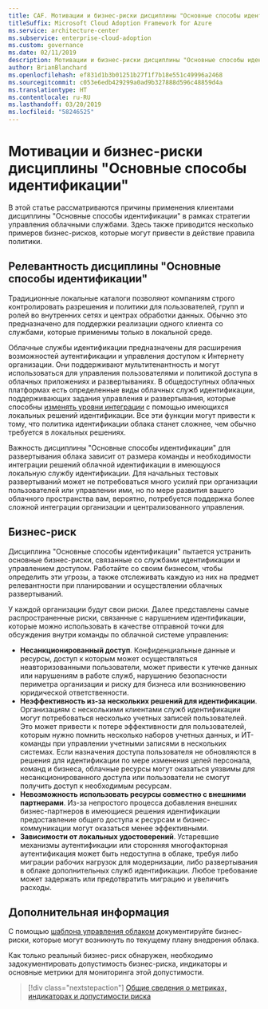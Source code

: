 ```yaml
---
title: CAF. Мотивации и бизнес-риски дисциплины "Основные способы идентификации"
titleSuffix: Microsoft Cloud Adoption Framework for Azure
ms.service: architecture-center
ms.subservice: enterprise-cloud-adoption
ms.custom: governance
ms.date: 02/11/2019
description: Мотивации и бизнес-риски дисциплины "Основные способы идентификации"
author: BrianBlanchard
ms.openlocfilehash: ef831d1b3b01251b27f1f7b18e551c49996a2468
ms.sourcegitcommit: c053e6edb429299a0ad9b327888d596c48859d4a
ms.translationtype: HT
ms.contentlocale: ru-RU
ms.lasthandoff: 03/20/2019
ms.locfileid: "58246525"
---
```

# <a name="identity-baseline-motivations-and-business-risks"></a>Мотивации и бизнес-риски дисциплины "Основные способы идентификации"

В этой статье рассматриваются причины применения клиентами дисциплины "Основные способы идентификации" в рамках стратегии управления облачными службами. Здесь также приводится несколько примеров бизнес-рисков, которые могут привести в действие правила политики.

<!-- markdownlint-disable MD026 -->

## <a name="is-identity-baseline-relevant"></a>Релевантность дисциплины "Основные способы идентификации"

Традиционные локальные каталоги позволяют компаниям строго контролировать разрешения и политики для пользователей, групп и ролей во внутренних сетях и центрах обработки данных. Обычно это предназначено для поддержки реализации одного клиента со службами, которые применимы только в локальной среде.

Облачные службы идентификации предназначены для расширения возможностей аутентификации и управления доступом к Интернету организации. Они поддерживают мультитенантность и могут использоваться для управления пользователями и политикой доступа в облачных приложениях и развертываниях. В общедоступных облачных платформах есть определенные виды облачных служб идентификации, поддерживающих задания управления и развертывания, которые способны [изменять уровни интеграции](../../decision-guides/identity/overview.md) с помощью имеющихся локальных решений идентификации. Все эти функции могут привести к тому, что политика идентификации облака станет сложнее, чем обычно требуется в локальных решениях.

Важность дисциплины "Основные способы идентификации" для развертывания облака зависит от размера команды и необходимости интеграции решений облачной идентификации в имеющуюся локальную службу идентификации. Для начальных тестовых развертываний может не потребоваться много усилий при организации пользователей или управлении ими, но по мере развития вашего облачного пространства вам, вероятно, потребуется поддержка более сложной интеграции организации и централизованного управления.

## <a name="business-risk"></a>Бизнес-риск

Дисциплина "Основные способы идентификации" пытается устранить основные бизнес-риски, связанные со службами идентификации и управлением доступом. Работайте со своим бизнесом, чтобы определить эти угрозы, а также отслеживать каждую из них на предмет релевантности при планировании и осуществлении облачных развертываний.

У каждой организации будут свои риски. Далее представлены самые распространенные риски, связанные с нарушением идентификации, которые можно использовать в качестве отправной точки для обсуждения внутри команды по облачной системе управления:

- **Несанкционированный доступ**. Конфиденциальные данные и ресурсы, доступ к которым может осуществляться неавторизованными пользователи, может привести к утечке данных или нарушениям в работе служб, нарушению безопасности периметра организации и риску для бизнеса или возникновению юридической ответственности.
- **Неэффективность из-за нескольких решений для идентификации**. Организациям с несколькими клиентами служб идентификации могут потребоваться несколько учетных записей пользователей. Это может привести к потере эффективности для пользователей, которым нужно помнить несколько наборов учетных данных, и ИТ-команды при управлении учетными записями в нескольких системах. Если назначения доступа пользователя не обновляются в решения для идентификации по мере изменения целей персонала, команд и бизнеса, облачные ресурсы могут оказаться уязвимы для несанкционированного доступа или пользователи не смогут получить доступ к необходимым ресурсам.
- **Невозможность использовать ресурсы совместно с внешними партнерами**. Из-за непростого процесса добавления внешних бизнес-партнеров в имеющиеся решения идентификации предоставление общего доступа к ресурсам и бизнес-коммуникации могут оказаться менее эффективными.
- **Зависимости от локальных удостоверений**. Устаревшие механизмы аутентификации или сторонняя многофакторная аутентификация может быть недоступна в облаке, требуя либо миграции рабочих нагрузок для модернизации, либо развертывания в облаке дополнительных служб идентификации. Любое требование может задержать или предотвратить миграцию и увеличить расходы.

## <a name="next-steps"></a>Дополнительная информация

С помощью [шаблона управления облаком](./template.md) документируйте бизнес-риски, которые могут возникнуть по текущему плану внедрения облака.

Как только реальный бизнес-риск обнаружен, необходимо задокументировать допустимость бизнес-риска, индикаторы и основные метрики для мониторинга этой допустимости.

> [!div class="nextstepaction"]
> [Общие сведения о метриках, индикаторах и допустимости риска](./metrics-tolerance.md)
